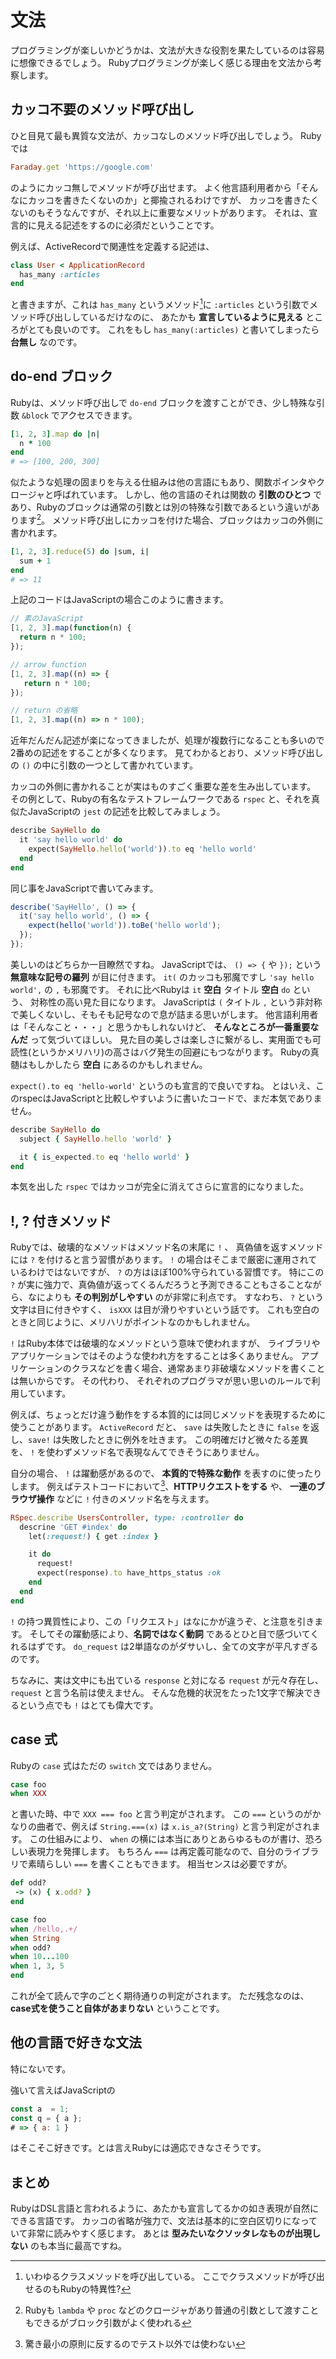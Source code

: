 # 文法

プログラミングが楽しいかどうかは、文法が大きな役割を果たしているのは容易に想像できるでしょう。
Rubyプログラミングが楽しく感じる理由を文法から考察します。

## カッコ不要のメソッド呼び出し

ひと目見て最も異質な文法が、カッコなしのメソッド呼び出しでしょう。
Rubyでは

```ruby
Faraday.get 'https://google.com'
```

のようにカッコ無しでメソッドが呼び出せます。
よく他言語利用者から「そんなにカッコを書きたくないのか」と揶揄されるわけですが、
カッコを書きたくないのもそうなんですが、それ以上に重要なメリットがあります。
それは、宣言的に見える記述をするのに必須だということです。

例えば、ActiveRecordで関連性を定義する記述は、

```ruby
class User < ApplicationRecord
  has_many :articles
end
```

と書きますが、これは `has_many` というメソッド[^1]に `:articles` という引数でメソッド呼び出ししているだけなのに、
あたかも **宣言しているように見える** ところがとても良いのです。
これをもし `has_many(:articles)` と書いてしまったら **台無し** なのです。

[^1]: いわゆるクラスメソッドを呼び出している。 ここでクラスメソッドが呼び出せるのもRubyの特異性?

## do-end ブロック

Rubyは、メソッド呼び出しで `do-end` ブロックを渡すことができ、少し特殊な引数 `&block` でアクセスできます。

```ruby
[1, 2, 3].map do |n|
  n * 100
end
# => [100, 200, 300]
```

似たような処理の固まりを与える仕組みは他の言語にもあり、関数ポインタやクロージャと呼ばれています。
しかし、他の言語のそれは関数の **引数のひとつ** であり、Rubyのブロックは通常の引数とは別の特殊な引数であるという違いがあります[^2]。
メソッド呼び出しにカッコを付けた場合、ブロックはカッコの外側に書かれます。

```ruby
[1, 2, 3].reduce(5) do |sum, i|
  sum + 1
end
# => 11
```

上記のコードはJavaScriptの場合このように書きます。

```js
// 素のJavaScript
[1, 2, 3].map(function(n) {
  return n * 100;
});

// arrow function
[1, 2, 3].map((n) => {
   return n * 100;
});

// return の省略
[1, 2, 3].map((n) => n * 100);
```

近年だんだん記述が楽になってきましたが、処理が複数行になることも多いので2番めの記述をすることが多くなります。
見てわかるとおり、メソッド呼び出しの `()` の中に引数の一つとして書かれています。

カッコの外側に書かれることが実はものすごく重要な差を生み出しています。
その例として、Rubyの有名なテストフレームワークである `rspec` と、それを真似たJavaScriptの `jest` の記述を比較してみましょう。

```ruby
describe SayHello do
  it 'say hello world' do
    expect(SayHello.hello('world')).to eq 'hello world'
  end
end
```

同じ事をJavaScriptで書いてみます。

```js
describe('SayHello', () => {
  it('say hello world', () => {
    expect(hello('world')).toBe('hello world');
  });
});
```

美しいのはどちらか一目瞭然ですね。
JavaScriptでは、 `() => {` や `});` という **無意味な記号の羅列** が目に付きます。
`it(` のカッコも邪魔ですし `'say hello world',` の `,` も邪魔です。
それに比べRubyは `it` **空白** タイトル **空白** `do` という、 対称性の高い見た目になります。
JavaScriptは `(` タイトル `,` という非対称で美しくないし、そもそも記号なので息が詰まる思いがします。
他言語利用者は「そんなこと・・・」と思うかもしれないけど、 **そんなところが一番重要なんだ** って気づいてほしい。
見た目の美しさは楽しさに繋がるし、実用面でも可読性(というかメリハリ)の高さはバグ発生の回避にもつながります。
Rubyの真髄はもしかしたら **空白** にあるのかもしれません。

`expect().to eq 'hello-world'` というのも宣言的で良いですね。
とはいえ、このrspecはJavaScriptと比較しやすいように書いたコードで、まだ本気でありません。

```ruby
describe SayHello do
  subject { SayHello.hello 'world' }

  it { is_expected.to eq 'hello world' }
end
```

本気を出した `rspec` ではカッコが完全に消えてさらに宣言的になりました。

[^2]: Rubyも `lambda` や `proc` などのクロージャがあり普通の引数として渡すこともできるがブロック引数がよく使われる

## !, ? 付きメソッド

Rubyでは、破壊的なメソッドはメソッド名の末尾に `!` 、 真偽値を返すメソッドには `?` を付けると言う習慣があります。
`!` の場合はそこまで厳密に運用されているわけではないですが、 `?` の方はほぼ100%守られている習慣です。
特にこの `?` が実に強力で、真偽値が返ってくるんだろうと予測できることもさることながら、なによりも **その判別がしやすい** のが非常に利点です。
すなわち、 `?` という文字は目に付きやすく、 `isXXX` は目が滑りやすいという話です。
これも空白のときと同じように、メリハリがポイントなのかもしれません。

`!` はRuby本体では破壊的なメソッドという意味で使われますが、
ライブラリやアプリケーションではそのような使われ方をすることは多くありません。
アプリケーションのクラスなどを書く場合、通常あまり非破壊なメソッドを書くことは無いからです。
その代わり、 それぞれのプログラマが思い思いのルールで利用しています。

例えば、ちょっとだけ違う動作をする本質的には同じメソッドを表現するために使うことがあります。
`ActiveRecord` だと、 `save` は失敗したときに `false` を返し、`save!` は失敗したときに例外を吐きます。
この明確だけど微々たる差異を、 `!` を使わずメソッド名で表現なんてできそうにありません。

自分の場合、 `!` は躍動感があるので、 **本質的で特殊な動作** を表すのに使ったりします。
例えばテストコードにおいて[^3]、**HTTPリクエストをする** や、 **一連のブラウザ操作** などに `!` 付きのメソッド名を与えます。

```ruby
RSpec.describe UsersController, type: :controller do
  descrine 'GET #index' do
    let(:request!) { get :index }

    it do
      request!
      expect(response).to have_https_status :ok
    end
  end
end
```

`!` の持つ異質性により、この「リクエスト」はなにかが違うぞ、と注意を引きます。
そしてその躍動感により、**名詞ではなく動詞** であるとひと目で感づいてくれるはずです。
`do_request` は2単語なのがダサいし、全ての文字が平凡すぎるのです。

ちなみに、実は文中にも出ている `response` と対になる `request` が元々存在し、 `request` と言う名前は使えません。
そんな危機的状況をたった1文字で解決できるという点でも `!` はとても偉大です。

[^3]: 驚き最小の原則に反するのでテスト以外では使わない

## case 式

Rubyの `case` 式はただの `switch` 文ではありません。

```ruby
case foo
when XXX
```

と書いた時、中で `XXX === foo` と言う判定がされます。
この `===` というのがかなりの曲者で、例えば `String.===(x)` は `x.is_a?(String)` と言う判定がされます。
この仕組みにより、 `when` の横には本当にありとあらゆるものが書け、恐ろしい表現力を発揮します。
もちろん `===` は再定義可能なので、自分のライブラリで素晴らしい `===` を書くこともできます。
相当センスは必要ですが。

```ruby
def odd?
 -> (x) { x.odd? }
end

case foo
when /hello,.+/
when String
when odd?
when 10...100
when 1, 3, 5
end
```

これが全て読んで字のごとく期待通りの判定がされます。
ただ残念なのは、**case式を使うこと自体があまりない** ということです。

## 他の言語で好きな文法

特にないです。

強いて言えばJavaScriptの

```js
const a  = 1;
const q = { a };
# => { a: 1 }
```

はそこそこ好きです。とは言えRubyには適応できなさそうです。

## まとめ

RubyはDSL言語と言われるように、あたかも宣言してるかの如き表現が自然にできる言語です。
カッコの省略が強力で、文法は基本的に空白区切りになっていて非常に読みやすく感じます。
あとは **型みたいなクソッタレなものが出現しない** のも本当に最高ですね。
